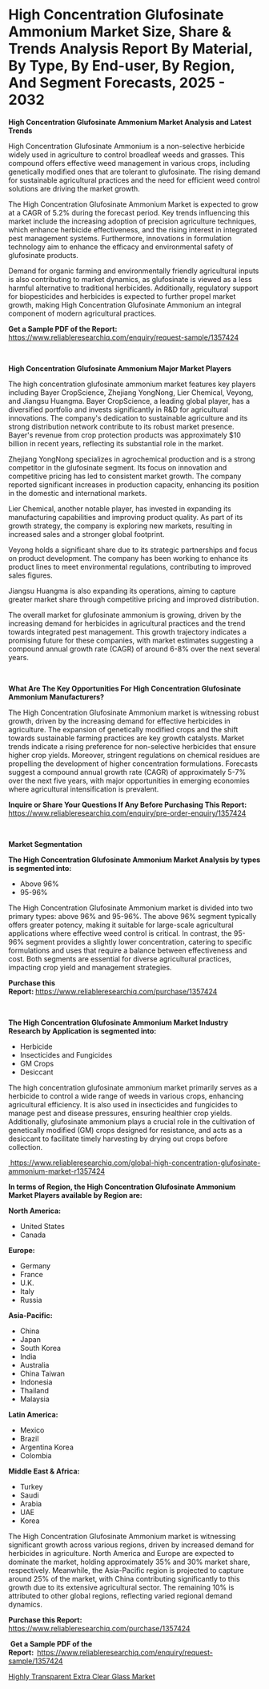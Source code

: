 <p><h1>High Concentration Glufosinate Ammonium Market Size, Share & Trends Analysis Report By Material, By Type, By End-user, By Region, And Segment Forecasts, 2025 - 2032</h1></p><p><strong>High Concentration Glufosinate Ammonium Market Analysis and Latest Trends</strong></p>
<p><p>High Concentration Glufosinate Ammonium is a non-selective herbicide widely used in agriculture to control broadleaf weeds and grasses. This compound offers effective weed management in various crops, including genetically modified ones that are tolerant to glufosinate. The rising demand for sustainable agricultural practices and the need for efficient weed control solutions are driving the market growth.</p><p>The High Concentration Glufosinate Ammonium Market is expected to grow at a CAGR of 5.2% during the forecast period. Key trends influencing this market include the increasing adoption of precision agriculture techniques, which enhance herbicide effectiveness, and the rising interest in integrated pest management systems. Furthermore, innovations in formulation technology aim to enhance the efficacy and environmental safety of glufosinate products. </p><p>Demand for organic farming and environmentally friendly agricultural inputs is also contributing to market dynamics, as glufosinate is viewed as a less harmful alternative to traditional herbicides. Additionally, regulatory support for biopesticides and herbicides is expected to further propel market growth, making High Concentration Glufosinate Ammonium an integral component of modern agricultural practices.</p></p>
<p><strong>Get a Sample PDF of the Report:&nbsp;</strong> <a href="https://www.reliableresearchiq.com/enquiry/request-sample/1357424?utm_campaign=2731&utm_medium=2&utm_source=Github&utm_content=ia&utm_term=02042025&utm_id=high-concentration-glufosinate-ammonium">https://www.reliableresearchiq.com/enquiry/request-sample/1357424</a></p>
<p>&nbsp;</p>
<p><strong>High Concentration Glufosinate Ammonium Major Market Players</strong></p>
<p><p>The high concentration glufosinate ammonium market features key players including Bayer CropScience, Zhejiang YongNong, Lier Chemical, Veyong, and Jiangsu Huangma. Bayer CropScience, a leading global player, has a diversified portfolio and invests significantly in R&D for agricultural innovations. The company's dedication to sustainable agriculture and its strong distribution network contribute to its robust market presence. Bayer's revenue from crop protection products was approximately $10 billion in recent years, reflecting its substantial role in the market.</p><p>Zhejiang YongNong specializes in agrochemical production and is a strong competitor in the glufosinate segment. Its focus on innovation and competitive pricing has led to consistent market growth. The company reported significant increases in production capacity, enhancing its position in the domestic and international markets. </p><p>Lier Chemical, another notable player, has invested in expanding its manufacturing capabilities and improving product quality. As part of its growth strategy, the company is exploring new markets, resulting in increased sales and a stronger global footprint.</p><p>Veyong holds a significant share due to its strategic partnerships and focus on product development. The company has been working to enhance its product lines to meet environmental regulations, contributing to improved sales figures.</p><p>Jiangsu Huangma is also expanding its operations, aiming to capture greater market share through competitive pricing and improved distribution. </p><p>The overall market for glufosinate ammonium is growing, driven by the increasing demand for herbicides in agricultural practices and the trend towards integrated pest management. This growth trajectory indicates a promising future for these companies, with market estimates suggesting a compound annual growth rate (CAGR) of around 6-8% over the next several years.</p></p>
<p>&nbsp;</p>
<p><strong>What Are The Key Opportunities For High Concentration Glufosinate Ammonium Manufacturers?</strong></p>
<p><p>The High Concentration Glufosinate Ammonium market is witnessing robust growth, driven by the increasing demand for effective herbicides in agriculture. The expansion of genetically modified crops and the shift towards sustainable farming practices are key growth catalysts. Market trends indicate a rising preference for non-selective herbicides that ensure higher crop yields. Moreover, stringent regulations on chemical residues are propelling the development of higher concentration formulations. Forecasts suggest a compound annual growth rate (CAGR) of approximately 5-7% over the next five years, with major opportunities in emerging economies where agricultural intensification is prevalent.</p></p>
<p><strong>Inquire or Share Your Questions If Any Before Purchasing This Report:</strong> <a href="https://www.reliableresearchiq.com/enquiry/pre-order-enquiry/1357424?utm_campaign=2731&utm_medium=2&utm_source=Github&utm_content=ia&utm_term=02042025&utm_id=high-concentration-glufosinate-ammonium">https://www.reliableresearchiq.com/enquiry/pre-order-enquiry/1357424</a></p>
<p>&nbsp;</p>
<p><strong>Market Segmentation</strong></p>
<p><strong>The High Concentration Glufosinate Ammonium Market Analysis by types is segmented into:</strong></p>
<p><ul><li>Above 96%</li><li>95-96%</li></ul></p>
<p><p>The High Concentration Glufosinate Ammonium market is divided into two primary types: above 96% and 95-96%. The above 96% segment typically offers greater potency, making it suitable for large-scale agricultural applications where effective weed control is critical. In contrast, the 95-96% segment provides a slightly lower concentration, catering to specific formulations and uses that require a balance between effectiveness and cost. Both segments are essential for diverse agricultural practices, impacting crop yield and management strategies.</p></p>
<p><strong>Purchase this Report:&nbsp;</strong><a href="https://www.reliableresearchiq.com/purchase/1357424?utm_campaign=2731&utm_medium=2&utm_source=Github&utm_content=ia&utm_term=02042025&utm_id=high-concentration-glufosinate-ammonium">https://www.reliableresearchiq.com/purchase/1357424</a></p>
<p>&nbsp;</p>
<p><strong>The High Concentration Glufosinate Ammonium Market Industry Research by Application is segmented into:</strong></p>
<p><ul><li>Herbicide</li><li>Insecticides and Fungicides</li><li>GM Crops</li><li>Desiccant</li></ul></p>
<p><p>The high concentration glufosinate ammonium market primarily serves as a herbicide to control a wide range of weeds in various crops, enhancing agricultural efficiency. It is also used in insecticides and fungicides to manage pest and disease pressures, ensuring healthier crop yields. Additionally, glufosinate ammonium plays a crucial role in the cultivation of genetically modified (GM) crops designed for resistance, and acts as a desiccant to facilitate timely harvesting by drying out crops before collection.</p></p>
<p><a href="https://www.reliableresearchiq.com/global-high-concentration-glufosinate-ammonium-market-r1357424?utm_campaign=2731&utm_medium=2&utm_source=Github&utm_content=ia&utm_term=02042025&utm_id=high-concentration-glufosinate-ammonium">&nbsp;https://www.reliableresearchiq.com/global-high-concentration-glufosinate-ammonium-market-r1357424</a></p>
<p><strong>In terms of Region, the High Concentration Glufosinate Ammonium Market Players available by Region are:</strong></p>
<p>
    <p> <strong> North America: </strong>
        <ul>
            <li>United States</li>
            <li>Canada</li>
        </ul>
        </p> 
    <p> <strong> Europe: </strong>
        <ul>
            <li>Germany</li>
            <li>France</li>
            <li>U.K.</li>
            <li>Italy</li>
            <li>Russia</li>
        </ul>
        </p> 
    <p> <strong> Asia-Pacific: </strong>
        <ul>
            <li>China</li>
            <li>Japan</li>
            <li>South Korea</li>
            <li>India</li>
            <li>Australia</li>
            <li>China Taiwan</li>
            <li>Indonesia</li>
            <li>Thailand</li>
            <li>Malaysia</li>
        </ul>
        </p> 
    <p> <strong> Latin America: </strong>
        <ul>
            <li>Mexico</li>
            <li>Brazil</li>
            <li>Argentina Korea</li>
            <li>Colombia</li>
        </ul>
        </p> 
    <p> <strong> Middle East & Africa: </strong>
        <ul>
            <li>Turkey</li>
            <li>Saudi</li>
            <li>Arabia</li>
            <li>UAE</li>
            <li>Korea</li>
        </ul>
    </p>
    </p>
<p><p>The High Concentration Glufosinate Ammonium market is witnessing significant growth across various regions, driven by increased demand for herbicides in agriculture. North America and Europe are expected to dominate the market, holding approximately 35% and 30% market share, respectively. Meanwhile, the Asia-Pacific region is projected to capture around 25% of the market, with China contributing significantly to this growth due to its extensive agricultural sector. The remaining 10% is attributed to other global regions, reflecting varied regional demand dynamics.</p></p>
<p><strong>Purchase this Report: </strong><a href="https://www.reliableresearchiq.com/purchase/1357424?utm_campaign=2731&utm_medium=2&utm_source=Github&utm_content=ia&utm_term=02042025&utm_id=high-concentration-glufosinate-ammonium">https://www.reliableresearchiq.com/purchase/1357424</a></p>
<p>&nbsp;<strong>Get a Sample PDF of the Report:&nbsp;&nbsp;</strong><a href="https://www.reliableresearchiq.com/enquiry/request-sample/1357424?utm_campaign=2731&utm_medium=2&utm_source=Github&utm_content=ia&utm_term=02042025&utm_id=high-concentration-glufosinate-ammonium">https://www.reliableresearchiq.com/enquiry/request-sample/1357424</a></p>
<p><strong></strong></p>
<p><p><a href="https://github.com/shondapmbau/Market-Research-Report-List-1/blob/main/highly-transparent-extra-clear-glass-market.md?utm_campaign=2731&utm_medium=2&utm_source=Github&utm_content=ia&utm_term=02042025&utm_id=high-concentration-glufosinate-ammonium">Highly Transparent Extra Clear Glass Market</a></p></p>
